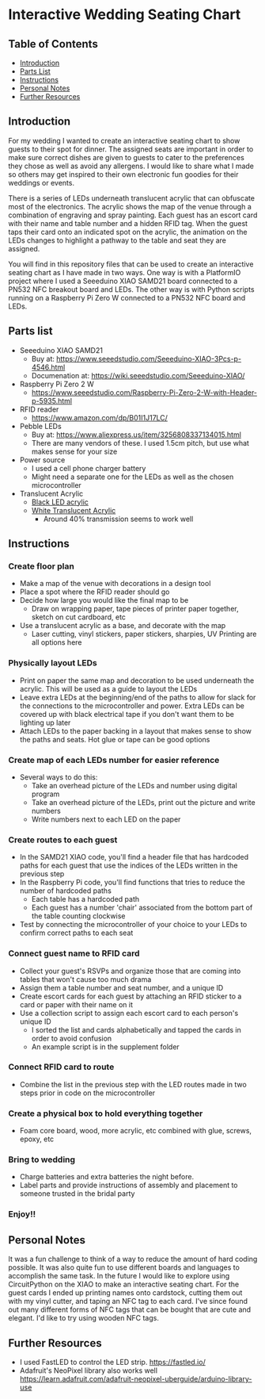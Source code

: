 # Interactive Wedding Seating Chart
## Table of Contents
- [Introduction](#introduction)
- [Parts List](#parts-list)
- [Instructions](#instructions)
- [Personal Notes](#personal-notes)
- [Further Resources](#further-resources)

## Introduction
For my wedding I wanted to create an interactive seating chart to show guests to their spot for dinner. The assigned seats are important in order to make sure correct dishes are given to guests to cater to the preferences they chose as well as avoid any allergens. I would like to share what I made so others may get inspired to their own electronic fun goodies for their weddings or events. 

There is a series of LEDs underneath translucent acrylic that can obfuscate most of the electronics. The acrylic shows the map of the venue through a combination of engraving and spray painting. Each guest has an escort card with their name and table number and a hidden RFID tag. When the guest taps their card onto an indicated spot on the acrylic, the animation on the LEDs changes to highlight a pathway to the table and seat they are assigned.

You will find in this repository files that can be used to create an interactive seating chart as I have made in two ways. One way is with a PlatformIO project where I used a Seeeduino XIAO SAMD21 board connected to a PN532 NFC breakout board and LEDs. The other way is with Python scripts running on a Raspberry Pi Zero W connected to a PN532 NFC board and LEDs.

## Parts list
- Seeeduino XIAO SAMD21
  - Buy at: https://www.seeedstudio.com/Seeeduino-XIAO-3Pcs-p-4546.html
  - Documenation at: https://wiki.seeedstudio.com/Seeeduino-XIAO/
- Raspberry Pi Zero 2 W
  - https://www.seeedstudio.com/Raspberry-Pi-Zero-2-W-with-Header-p-5935.html
- RFID reader
  - https://www.amazon.com/dp/B01I1J17LC/
- Pebble LEDs
  - Buy at: https://www.aliexpress.us/item/3256808337134015.html
  - There are many vendors of these. I used 1.5cm pitch, but use what makes sense for your size
- Power source
  - I used a cell phone charger battery
  - Might need a separate one for the LEDs as well as the chosen microcontroller
- Translucent Acrylic
  - [Black LED acrylic](https://www.tapplastics.com/product/plastics/cut_to_size_plastic/black_led_sheet/668)
  - [White Translucent Acrylic](https://www.tapplastics.com/product/plastics/cut_to_size_plastic/acrylic_sheets_color/341)
    - Around 40% transmission seems to work well
 
## Instructions
### Create floor plan
- Make a map of the venue with decorations in a design tool
- Place a spot where the RFID reader should go
- Decide how large you would like the final map to be
  - Draw on wrapping paper, tape pieces of printer paper together, sketch on cut cardboard, etc
- Use a translucent acrylic as a base, and decorate with the map
  - Laser cutting, vinyl stickers, paper stickers, sharpies, UV Printing are all options here
### Physically layout LEDs
  - Print on paper the same map and decoration to be used underneath the acrylic. This will be used as a guide to layout the LEDs
  - Leave extra LEDs at the beginning/end of the paths to allow for slack for the connections to the microcontroller and power. Extra LEDs can be covered up with black electrical tape if you don't want them to be lighting up later
  - Attach LEDs to the paper backing in a layout that makes sense to show the paths and seats. Hot glue or tape can be good options
### Create map of each LEDs number for easier reference
- Several ways to do this:
  - Take an overhead picture of the LEDs and number using digital program
  - Take an overhead picture of the LEDs, print out the picture and write numbers
  - Write numbers next to each LED on the paper
### Create routes to each guest
- In the SAMD21 XIAO code, you'll find a header file that has hardcoded paths for each guest that use the indices of the LEDs written in the previous step
- In the Raspberry Pi code, you'll find functions that tries to reduce the number of hardcoded paths
  - Each table has a hardcoded path
  - Each guest has a number 'chair' associated from the bottom part of the table counting clockwise
- Test by connecting the microcontroller of your choice to your LEDs to confirm correct paths to each seat
### Connect guest name to RFID card
- Collect your guest's RSVPs and organize those that are coming into tables that won't cause too much drama
- Assign them a table number and seat number, and a unique ID
- Create escort cards for each guest by attaching an RFID sticker to a card or paper with their name on it
- Use a collection script to assign each escort card to each person's unique ID
  - I sorted the list and cards alphabetically and tapped the cards in order to avoid confusion
  - An example script is in the supplement folder
### Connect RFID card to route
- Combine the list in the previous step with the LED routes made in two steps prior in code on the microcontroller
### Create a physical box to hold everything together
- Foam core board, wood, more acrylic, etc combined with glue, screws, epoxy, etc
### Bring to wedding
- Charge batteries and extra batteries the night before.
- Label parts and provide instructions of assembly and placement to someone trusted in the bridal party
### Enjoy!!
 
## Personal Notes
It was a fun challenge to think of a way to reduce the amount of hard coding possible. It was also quite fun to use different boards and languages to accomplish the same task. In the future I would like to explore using CircuitPython on the XIAO to make an interactive seating chart. For the guest cards I ended up printing names onto cardstock, cutting them out with my vinyl cutter, and taping an NFC tag to each card. I've since found out many different forms of NFC tags that can be bought that are cute and elegant. I'd like to try using wooden NFC tags.

## Further Resources
- I used FastLED to control the LED strip. https://fastled.io/
- Adafruit's NeoPixel library also works well https://learn.adafruit.com/adafruit-neopixel-uberguide/arduino-library-use
